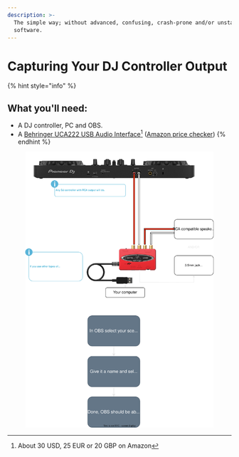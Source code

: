 ```yaml
---
description: >-
  The simple way; without advanced, confusing, crash-prone and/or unstable
  software.
---
```


# Capturing Your DJ Controller Output

{% hint style="info" %}
## **What you'll need:**

* A DJ controller, PC and OBS.
* A [Behringer UCA222 USB Audio Interface](#user-content-fn-1)[^1] ([Amazon price checker](https://webprice.eu/amazon/4033653030618/))
{% endhint %}



<figure><img src="../.gitbook/assets/DJ Stream Diagram.drawio8.svg" alt=""><figcaption></figcaption></figure>



[^1]: About 30 USD, 25 EUR or 20 GBP on Amazon
